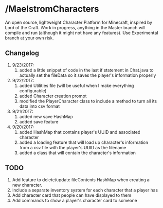 # /MaelstromCharacters
An open source, lightweight Character Platform for Minecraft, inspired by Lord of the Craft. Work in progress, anything in the Master branch will compile and run (although it might not have any features). Use Experimental branch at your own risk.

## Changelog
1. 9/23/2017:
	1. added a little snippet of code in the last if statement in Chat.java to actually set the fileData so it saves the player's information properly
1. 9/22/2017:
	1. added Utilities file (will be useful when I make everything configurable)
	1. added Character creation prompt
	1. modified the PlayerCharacter class to include a method to turn all its data into csv format   
1. 9/21/2017:
	1. added new save HashMap
	1. added save feature
1. 9/20/2017: 
	1. added HashMap that contains player's UUID and associated 	character
	1. added a loading feature that will load up character's 	information from a csv file with the player's UUID as the 	filename
	1. added a class that will contain the character's information

## TODO
1. Add feature to delete/update fileContents HashMap when creating a new character.
1. Include a separate inventory system for each character that a player has
1. Add character card that people can have displayed to them
1. Add commands to show a player's character card to someone 